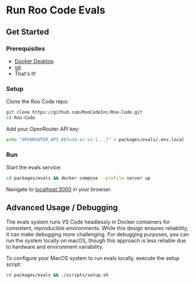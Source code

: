 # Run Roo Code Evals

## Get Started

### Prerequisites

- [Docker Desktop](https://docs.docker.com/desktop/)
- [git](https://git-scm.com/)
- That's it!

### Setup

Clone the Roo Code repo:

```sh
git clone https://github.com/RooCodeInc/Roo-Code.git
cd Roo-Code
```

Add your OpenRouter API key:

```sh
echo "OPENROUTER_API_KEY=sk-or-v1-[...]" > packages/evals/.env.local
```

### Run

Start the evals service:

```sh
cd packages/evals && docker compose --profile server up
```

Navigate to [localhost:3000](http://localhost:3000/) in your browser.

## Advanced Usage / Debugging

The evals system runs VS Code headlessly in Docker containers for consistent, reproducible environments. While this design ensures reliability, it can make debugging more challenging. For debugging purposes, you can run the system locally on macOS, though this approach is less reliable due to hardware and environment variability.

To configure your MacOS system to run evals locally, execute the setup script:

```sh
cd packages/evals && ./scripts/setup.sh
```
